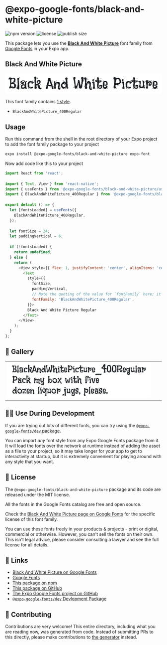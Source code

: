 # @expo-google-fonts/black-and-white-picture

![npm version](https://flat.badgen.net/npm/v/@expo-google-fonts/black-and-white-picture)
![license](https://flat.badgen.net/github/license/expo/google-fonts)
![publish size](https://flat.badgen.net/packagephobia/install/@expo-google-fonts/black-and-white-picture)

This package lets you use the [**Black And White Picture**](https://fonts.google.com/specimen/Black+And+White+Picture) font family from [Google Fonts](https://fonts.google.com/) in your Expo app.

## Black And White Picture

![Black And White Picture](./font-family.png)

This font family contains [1 style](#-gallery).

- `BlackAndWhitePicture_400Regular`

## Usage

Run this command from the shell in the root directory of your Expo project to add the font family package to your project
```sh
expo install @expo-google-fonts/black-and-white-picture expo-font
```

Now add code like this to your project
```js
import React from 'react';

import { Text, View } from 'react-native';
import { useFonts } from '@expo-google-fonts/black-and-white-picture/useFonts';
import { BlackAndWhitePicture_400Regular } from '@expo-google-fonts/black-and-white-picture/400Regular';

export default () => {
  let [fontsLoaded] = useFonts({
    BlackAndWhitePicture_400Regular,
  });

  let fontSize = 24;
  let paddingVertical = 6;

  if (!fontsLoaded) {
    return undefined;
  } else {
    return (
      <View style={{ flex: 1, justifyContent: 'center', alignItems: 'center' }}>
        <Text
          style={{
            fontSize,
            paddingVertical,
            // Note the quoting of the value for `fontFamily` here; it expects a string!
            fontFamily: 'BlackAndWhitePicture_400Regular',
          }}>
          Black And White Picture Regular
        </Text>
      </View>
    );
  }
};

```

## 🔡 Gallery


||||
|-|-|-|
|![BlackAndWhitePicture_400Regular](.//400Regular/BlackAndWhitePicture_400Regular.ttf.png)||||


## 👩‍💻 Use During Development

If you are trying out lots of different fonts, you can try using the [`@expo-google-fonts/dev` package](https://github.com/expo/google-fonts/tree/master/font-packages/dev#readme).

You can import *any* font style from any Expo Google Fonts package from it. It will load the fonts
over the network at runtime instead of adding the asset as a file to your project, so it may take longer
for your app to get to interactivity at startup, but it is extremely convenient
for playing around with any style that you want.

## 📖 License

The `@expo-google-fonts/black-and-white-picture` package and its code are released under the MIT license.

All the fonts in the Google Fonts catalog are free and open source.

Check the [Black And White Picture page on Google Fonts](https://fonts.google.com/specimen/Black+And+White+Picture) for the specific license of this font family.

You can use these fonts freely in your products & projects - print or digital, commercial or otherwise. However, you can't sell the fonts on their own. This isn't legal advice, please consider consulting a lawyer and see the full license for all details.

## 🔗 Links

- [Black And White Picture on Google Fonts](https://fonts.google.com/specimen/Black+And+White+Picture)
- [Google Fonts](https://fonts.google.com/)
- [This package on npm](https://www.npmjs.com/package/@expo-google-fonts/black-and-white-picture)
- [This package on GitHub](https://github.com/expo/google-fonts/tree/master/font-packages/black-and-white-picture)
- [The Expo Google Fonts project on GitHub](https://github.com/expo/google-fonts)
- [`@expo-google-fonts/dev` Devlopment Package](https://github.com/expo/google-fonts/tree/master/font-packages/dev)

## 🤝 Contributing

Contributions are very welcome! This entire directory, including what you are reading now, was generated from code. Instead of submitting PRs to this directly, please make contributions to [the generator](https://github.com/expo/google-fonts/tree/master/packages/generator) instead.
